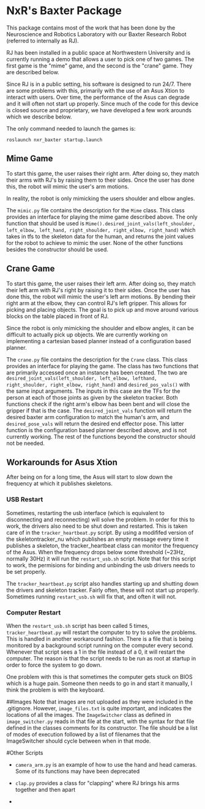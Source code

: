 # NxR's Baxter Package

This package contains most of the work that has been done by the Neuroscience and Robotics Laboratory with our Baxter Research Robot (referred to internally as RJ). 

RJ has been installed in a public space at Northwestern University and is currently running a demo that allows a user to pick one of two games. The first game is the "mime" game, and the second is the "crane" game. They are described below.

Since RJ is in a public setting, his software is designed to run 24/7. There are some problems with this, primarily with the use of an Asus Xtion to interact with users. Over time, the performance of the Asus can degrade and it will often not start up properly. Since much of the code for this device is closed source and proprietary, we have developed a few work arounds which we describe below.

The only command needed to launch the games is:
```
roslaunch nxr_baxter startup.launch
```

## Mime Game
To start this game, the user raises their right arm. After doing so, they match their arms with RJ's by raising them to their sides. Once the user has done this, the robot will mimic the user's arm motions.

In reality, the robot is only mimicking the users shoulder and elbow angles. 

The `mimic.py` file contains the description for the `Mime` class. This class provides an interface for playing the mime game described above. The only function that should be used is `Mime().desired_joint_vals(left_shoulder, left_elbow, left_hand, right_shoulder, right_elbow, right_hand)` which takes in tfs to the skeleton data for the human, and returns the joint values for the robot to achieve to mimic the user. None of the other functions besides the constructor should be used.

## Crane Game
To start this game, the user raises their left arm. After doing so, they match their left arm with RJ's right by raising it to their sides. Once the user has done this, the robot will mimic the user's left arm motions. By bending their right arm at the elbow, they can control RJ's left gripper. This allows for picking and placing objects. The goal is to pick up and move around various blocks on the table placed in front of RJ.

Since the robot is only mimicking the shoulder and elbow angles, it can be difficult to actually pick up objects. We are currently working on implementing a cartesian based planner instead of a configuration based planner.

The `crane.py` file contains the description for the `Crane` class. This class provides an interface for playing the game. The class has two functions that are primarily accessed once an instance has been created. The two are `desired_joint_vals(left_shoulder, left_elbow, lefthand, right_shoulder, right_elbow, right_hand)` and `desired_pos_vals()` with the same input arguments. The inputs in this case are the TFs for the person at each of those joints as given by the skeleton tracker. Both functions check if the right arm's elbow has been bent and will close the gripper if that is the case. The `desired_joint_vals` function will return the desired baxter arm configuration to match the human's arm, and `desired_pose_vals` will return the desired end effector pose. This latter function is the configuration based planner described above, and is not currently working. The rest of the functions beyond the constructor should not be needed.


## Workarounds for Asus Xtion
After being on for a long time, the Asus will start to slow down the frequency at which it publishes skeletons.

### USB Restart
Sometimes, restarting the usb interface (which is equivalent to disconnecting and reconnecting) will solve the problem. In order for this to work, the drivers also need to be shut down and restarted. This is taken care of in the `tracker_heartbeat.py` script. By using a modififed version of the skeletontracker_nu which publishes an empty message every time it publishes a skeleton, the tracker_heartbeat class can monitor the frequency of the Asus. When the frequency drops below some threshold (~23Hz, normally 30Hz) it will run the `restart_usb.sh` script. Note that for this script to work, the permisions for binding and unbinding the usb drivers needs to be set properly. 

The `tracker_heartbeat.py` script also handles starting up and shutting down the drivers and skeleton tracker. Fairly often, these will not start up properly. Sometimes running `restart_usb.sh` will fix that, and often it will not.

### Computer Restart
When the `restart_usb.sh` script has been called 5 times, `tracker_heartbeat.py` will restart the computer to try to solve the problems. This is handled in another workaround fashion. There is a file that is being monitored by a background script running on the computer every second. Whenever that script sees a 1 in the file instead of a 0, it will restart the computer. The reason is that the script needs to be run as root at startup in order to force the system to go down.

One problem with this is that sometimes the computer gets stuck on BIOS which is a huge pain. Someone then needs to go in and start it manually, I think the problem is with the keyboard.

##Images
Note that images are not uploaded as they were included in the .gitignore. However, `image_files.txt` is quite important, and indicates the locations of all the images. The `ImageSwitcher` class as defined in `image_switcher.py` reads in that file at the start, with the syntax for that file defined in the classes comments for its constructor. The file should be a list of modes of execution followed by a list of filenames that the ImageSwitcher should cycle between when in that mode. 


#Other Scripts
- `camera_arm.py` is an example of how to use the hand and head cameras. Some of its functions may have been deprecated

- `clap.py` provides a class for "clapping" where RJ brings his arms together and then apart
- 